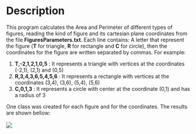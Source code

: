 # Description
This program calculates the Area and Perimeter of different types of figures, reading the kind of figure and its cartesian plane coordinates from the file **FiguresParameters.txt**. Each line contains: A letter that represent the figure (**T** for triangle, **R** for rectangle and **C** for circle), then the coordinates for the figure are written separated by commas. For example:

1. **T,-2,1,2,1,0,5** : It represents a triangle with vertices at the coordinates (-2,1), (2,1) and (0,5)
2. **R,3,4,3,6,5,4,5,6** : It represents a rectangle with vertices at the coordinates (3,4), (3,6), (5,4), (5,6)
3. **C,0,1,3** : It represents a circle with center at the coordinate (0,1) and has a radius of 3

One class was created for each figure and for the coordinates. The results are shown bellow: <br>  <br>
![](https://github.com/DavidAlba2627/Object-Oriented-Programming-Cpp/blob/main/Code07_FilesAndObjects/Result_Images/Results.png)

